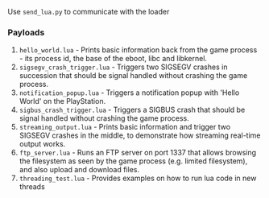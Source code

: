 
Use `send_lua.py` to communicate with the loader

### Payloads

1. `hello_world.lua` - Prints basic information back from the game process - its process id, the base of the eboot, libc and libkernel.
2. `sigsegv_crash_trigger.lua` - Triggers two SIGSEGV crashes in succession that should be signal handled without crashing the game process.
3. `notification_popup.lua` - Triggers a notification popup with 'Hello World' on the PlayStation.
4. `sigbus_crash_trigger.lua` - Triggers a SIGBUS crash that should be signal handled without crashing the game process.
5. `streaming_output.lua` - Prints basic information and trigger two SIGSEGV crashes in the middle, to demonstrate how streaming real-time output works.
6. `ftp_server.lua` - Runs an FTP server on port 1337 that allows browsing the filesystem as seen by the game process (e.g. limited filesystem), and also upload and download files.
7. `threading_test.lua` - Provides examples on how to run lua code in new threads
 
